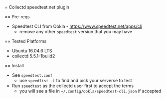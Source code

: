 = Collectd speedtest.net plugin

== Pre-reqs
 * Speedtest CLI from Ookla - https://www.speedtest.net/apps/cli
    * remove any other `speedtest` version that you may have

== Tested Platforms
 * Ubuntu 16.04.6 LTS
 * collectd 5.5.1-1build2

== Install
 * See `speedtest.conf` 
   * use `speedlist -L` to find and pick your serverse to test
 * Run `speedtest` as the collectd user first to accept the terms
   * you will see a file in `~/.config/ookla/speedtest-cli.json` if accepted


